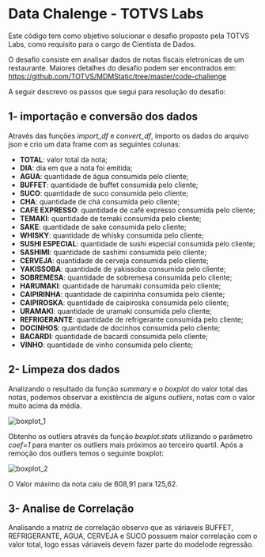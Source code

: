 # Data Chalenge - TOTVS Labs

Este código tem como objetivo solucionar o desafio proposto pela TOTVS Labs, como requisito  para o cargo de Cientista de Dados.

O desafio consiste em analisar dados de notas fiscais eletronicas de um restaurante. Maiores detalhes do desafio podem ser encontrados em:
https://github.com/TOTVS/MDMStatic/tree/master/code-challenge

A seguir descrevo os passos que segui para resolução do desafio:

## 1- importação e conversão dos dados

Através das funções  *import_df* e *convert_df*, importo os dados do arquivo json e crio um data frame com as seguintes colunas:
   
   * **TOTAL**: valor total da nota;
   * **DIA**: dia em que a nota foi emitida;
   * **AGUA**: quantidade de água consumida pelo cliente;
   * **BUFFET**: quantidade de buffet consumida pelo cliente;
   * **SUCO**: quantidade de suco consumida pelo cliente;
   * **CHA**: quantidade de chá consumida pelo cliente;
   * **CAFE EXPRESSO**: quantidade de café expresso consumida pelo cliente;
   * **TEMAKI**: quantidade de temaki consumida pelo cliente;
   * **SAKE**: quantidade de sake consumida pelo cliente;
   * **WHISKY**: quantidade de whisky consumida pelo cliente;
   * **SUSHI ESPECIAL**: quantidade de sushi especial consumida pelo cliente;
   * **SASHIMI**: quantidade de sashimi consumida pelo cliente;
   * **CERVEJA**: quantidade de cerveja consumida pelo cliente;
   * **YAKISSOBA**: quantidade de yakissoba consumida pelo cliente;
   * **SOBREMESA**: quantidade de sobremesa consumida pelo cliente;
   * **HARUMAKI**: quantidade de harumaki consumida pelo cliente;
   * **CAIPIRINHA**: quantidade de caipirinha consumida pelo cliente;
   * **CAIPIROSKA**: quantidade de caipiroska consumida pelo cliente;
   * **URAMAKI**: quantidade de uramaki consumida pelo cliente;
   * **REFRIGERANTE**: quantidade de refrigerante consumida pelo cliente;
   * **DOCINHOS**: quantidade de docinhos consumida pelo cliente;
   * **BACARDI**: quantidade de bacardi consumida pelo cliente;
   * **VINHO**: quantidade de vinho consumida pelo cliente;
   
## 2- Limpeza dos dados

Analizando o resultado da função *summary* e o *boxplot* do valor total das notas, podemos observar a existência de alguns *outliers*, notas com  o valor muito acima da média.

![boxplot_1](https://user-images.githubusercontent.com/38118826/38398808-aa135b2a-391c-11e8-86c3-540a378d2fb9.PNG)

Obtenho os outliers através da função *boxplot.stats* utilizando o parâmetro  *coef=1* para manter os outliers mais próximos ao terceiro quartil. Após a remoção dos outliers temos o seguinte boxplot:

![boxplot_2](https://user-images.githubusercontent.com/38118826/38399003-05f24450-391e-11e8-9424-c1db7e9b34d3.PNG)

O Valor máximo da nota caiu de 608,91 para 125,62.

## 3- Analise de Correlação

Analisando a matriz de correlação observo que as váriaveis BUFFET, REFRIGERANTE, AGUA, CERVEJA e SUCO possuem maior correlação com o valor total, logo essas váriaveis devem fazer parte do modelode regressão.


